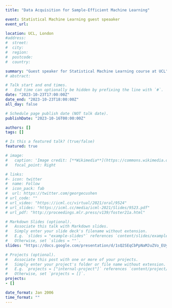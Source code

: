 ```yaml
---
title: "Data Acquisition for Sample-Efficient Machine Learning"

event: Statistical Machine Learning guest speaaker
event_url:

location: UCL, London
#address:
#  street:
#  city:
#  region:
#  postcode:
#  country:

summary: "Guest speaker for Statistical Machine Learning course at UCL"
# abstract:

# Talk start and end times.
#   End time can optionally be hidden by prefixing the line with `#`.
date: "2023-10-23T17:00:00Z"
date_end: "2023-10-23T18:00:00Z"
all_day: false

# Schedule page publish date (NOT talk date).
publishDate: "2023-10-16T00:00:00Z"

authors: []
tags: []

# Is this a featured talk? (true/false)
featured: true

# image:
#   caption: 'Image credit: [**Wikimedia**](https://commons.wikimedia.org/wiki/File:Artificial_Intelligence_%26_AI_%26_Machine_Learning_-_30212411048.jpg)'
#   focal_point: Right

# links:
#- icon: twitter
#  name: Follow
#  icon_pack: fab
#  url: https://twitter.com/georgecushen
# url_code: ""
# url_video: "https://icml.cc/virtual/2021/oral/9524"
# url_slides: "https://icml.cc/media/icml-2021/Slides/9523.pdf"
# url_pdf: "http://proceedings.mlr.press/v139/foster21a.html"

# Markdown Slides (optional).
#   Associate this talk with Markdown slides.
#   Simply enter your slide deck's filename without extension.
#   E.g. `slides = "example-slides"` references `content/slides/example-slides.md`.
#   Otherwise, set `slides = ""`.
slides: "https://docs.google.com/presentation/d/1sQ2SEqCbPpNaMJuZVo_EUy2loPiHE9BgPCD-unIE6IU/edit?usp=sharing"

# Projects (optional).
#   Associate this post with one or more of your projects.
#   Simply enter your project's folder or file name without extension.
#   E.g. `projects = ["internal-project"]` references `content/project/deep-learning/index.md`.
#   Otherwise, set `projects = []`.
projects:
- []

date_format: Jan 2006
time_format: ""
---
```


<!-- My submission 'Automated Adaptive Design in Real Time' has been selected as a finalist in the Mathematics category. I'll be presenting some of my research in the Houses of Commons during British Science Week. -->

<!-- using the code  **LQG20211214-OLO-Debate-GS-RG**. If you'd like to attend in person, please [DM me](https://twitter.com/desirivanova) for details on how to register. -->